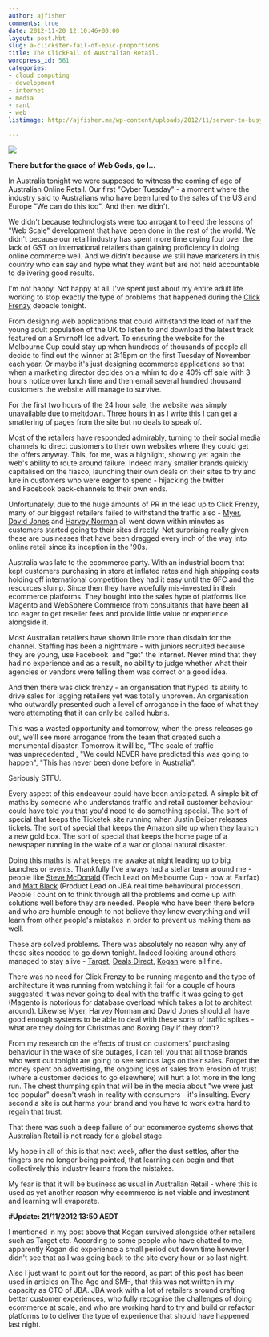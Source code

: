 ```yaml
---
author: ajfisher
comments: true
date: 2012-11-20 12:10:46+00:00
layout: post.hbt
slug: a-clickster-fail-of-epic-proportions
title: The ClickFail of Australian Retail.
wordpress_id: 561
categories:
- cloud computing
- development
- internet
- media
- rant
- web
listimage: http://ajfisher.me/wp-content/uploads/2012/11/server-to-busy-e1353413024417.png

---
```


[![](http://ajfisher.me/wp-content/uploads/2012/11/server-to-busy-e1353413024417.png)](http://ajfisher.me/wp-content/uploads/2012/11/server-to-busy.png)

**There but for the grace of Web Gods, go I...**

In Australia tonight we were supposed to witness the coming of age of Australian Online Retail. Our first "Cyber Tuesday" - a moment where the industry said to Australians who have been lured to the sales of the US and Europe "We can do this too". And then we didn't.

We didn't because technologists were too arrogant to heed the lessons of "Web Scale" development that have been done in the rest of the world. We didn't because our retail industry has spent more time crying foul over the lack of GST on international retailers than gaining proficiency in doing online commerce well. And we didn't because we still have marketers in this country who can say and hype what they want but are not held accountable to delivering good results.

I'm not happy. Not happy at all. I've spent just about my entire adult life working to stop exactly the type of problems that happened during the [Click Frenzy](http://clickfrenzy.com.au) debacle tonight.

From designing web applications that could withstand the load of half the young adult population of the UK to listen to and download the latest track featured on a Smirnoff Ice advert. To ensuring the website for the Melbourne Cup could stay up when hundreds of thousands of people all decide to find out the winner at 3:15pm on the first Tuesday of November each year. Or maybe it's just designing ecommerce applications so that when a marketing director decides on a whim to do a 40% off sale with 3 hours notice over lunch time and then email several hundred thousand customers the website will manage to survive.

For the first two hours of the 24 hour sale, the website was simply unavailable due to meltdown. Three hours in as I write this I can get a smattering of pages from the site but no deals to speak of.

Most of the retailers have responded admirably, turning to their social media channels to direct customers to their own websites where they could get the offers anyway. This, for me, was a highlight, showing yet again the web's ability to route around failure. Indeed many smaller brands quickly capitalised on the fiasco, launching their own deals on their sites to try and lure in customers who were eager to spend - hijacking the twitter and Facebook back-channels to their own ends.

Unfortunately, due to the huge amounts of PR in the lead up to Click Frenzy, many of our biggest retailers failed to withstand the traffic also - [Myer](http://www.myer.com.au), [David Jones](http://www.davidjones.com.au) and [Harvey Norman](http://www.harveynorman.com.au) all went down within minutes as customers started going to their sites directly. Not surprising really given these are businesses that have been dragged every inch of the way into online retail since its inception in the '90s.

Australia was late to the ecommerce party. With an industrial boom that kept customers purchasing in store at inflated rates and high shipping costs holding off international competition they had it easy until the GFC and the resources slump. Since then they have woefully mis-invested in their ecommerce platforms. They bought into the sales hype of platforms like Magento and WebSphere Commerce from consultants that have been all too eager to get reseller fees and provide little value or experience alongside it.

Most Australian retailers have shown little more than disdain for the channel. Staffing has been a nightmare - with juniors recruited because they are young, use Facebook  and "get" the Internet. Never mind that they had no experience and as a result, no ability to judge whether what their agencies or vendors were telling them was correct or a good idea.

And then there was click frenzy - an organisation that hyped its ability to drive sales for lagging retailers yet was totally unproven. An organisation who outwardly presented such a level of arrogance in the face of what they were attempting that it can only be called hubris.

This was a wasted opportunity and tomorrow, when the press releases go out, we'll see more arrogance from the team that created such a monumental disaster. Tomorrow it will be, "The scale of traffic was unprecedented , "We could NEVER have predicted this was going to happen", "This has never been done before in Australia".

Seriously STFU.

Every aspect of this endeavour could have been anticipated. A simple bit of maths by someone who understands traffic and retail customer behaviour could have told you that you'd need to do something special. The sort of special that keeps the Ticketek site running when Justin Beiber releases tickets. The sort of special that keeps the Amazon site up when they launch a new gold box. The sort of special that keeps the home page of a newspaper running in the wake of a war or global natural disaster.

Doing this maths is what keeps me awake at night leading up to big launches or events. Thankfully I've always had a stellar team around me - people like [Steve McDonald](http://github.com/stephenmcd) (Tech Lead on Melbourne Cup - now at Fairfax) and [Matt Black](http://github.com/mafrosis) (Product Lead on JBA real time behavioural processor). People I count on to think through all the problems and come up with solutions well before they are needed. People who have been there before and who are humble enough to not believe they know everything and will learn from other people's mistakes in order to prevent us making them as well.

These are solved problems. There was absolutely no reason why any of these sites needed to go down tonight. Indeed looking around others managed to stay alive - [Target](http://www.target.com.au), [Deals Direct](http://www.dealsdirect.com.au), [Kogan](http://www.kogan.com.au) were all fine.

There was no need for Click Frenzy to be running magento and the type of architecture it was running from watching it fail for a couple of hours suggested it was never going to deal with the traffic it was going to get (Magento is notorious for database overload which takes a lot to architect around). Likewise Myer, Harvey Norman and David Jones should all have good enough systems to be able to deal with these sorts of traffic spikes - what are they doing for Christmas and Boxing Day if they don't?

From my research on the effects of trust on customers' purchasing behaviour in the wake of site outages, I can tell you that all those brands who went out tonight are going to see serious lags on their sales. Forget the money spent on advertising, the ongoing loss of sales from erosion of trust (where a customer decides to go elsewhere) will hurt a lot more in the long run. The chest thumping spin that will be in the media about "we were just too popular" doesn't wash in reality with consumers - it's insulting. Every second a site is out harms your brand and you have to work extra hard to regain that trust.

That there was such a deep failure of our ecommerce systems shows that Australian Retail is not ready for a global stage.

My hope in all of this is that next week, after the dust settles, after the fingers are no longer being pointed, that learning can begin and that collectively this industry learns from the mistakes.

My fear is that it will be business as usual in Australian Retail - where this is used as yet another reason why ecommerce is not viable and investment and learning will evaporate.

**#Update: 21/11/2012 13:50 AEDT**

I mentioned in my post above that Kogan survived alongside other retailers such as Target etc. According to some people who have chatted to me, apparently Kogan did experience a small period out down time however I didn't see that as I was going back to the site every hour or so last night.

Also I just want to point out for the record, as part of this post has been used in articles on The Age and SMH, that this was not written in my capacity as CTO of JBA. JBA work with a lot of retailers around crafting better customer experiences, who fully recognise the challenges of doing ecommerce at scale, and who are working hard to try and build or refactor platforms to to deliver the type of experience that should have happened last night.
